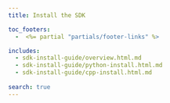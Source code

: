 ```yaml
---
title: Install the SDK

toc_footers:
  -  <%= partial "partials/footer-links" %>    

includes:
  - sdk-install-guide/overview.html.md
  - sdk-install-guide/python-install.html.md
  - sdk-install-guide/cpp-install.html.md
  
search: true
---
```

